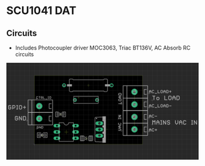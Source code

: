 

# SCU1041 DAT


## Circuits 

- Includes Photocoupler driver MOC3063, Triac BT136V, AC Absorb RC circuits 


![](59-54-12-31-05-2023.png)